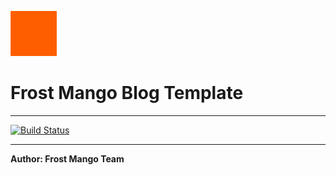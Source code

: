 
![Logo](mango-slice.jpg)

# Frost Mango Blog Template

---

[![Build Status](https://travis-ci.org/FrostMango/blog-front-end.svg)](https://travis-ci.org/FrostMango/blog-front-end)

---

**Author: Frost Mango Team**


